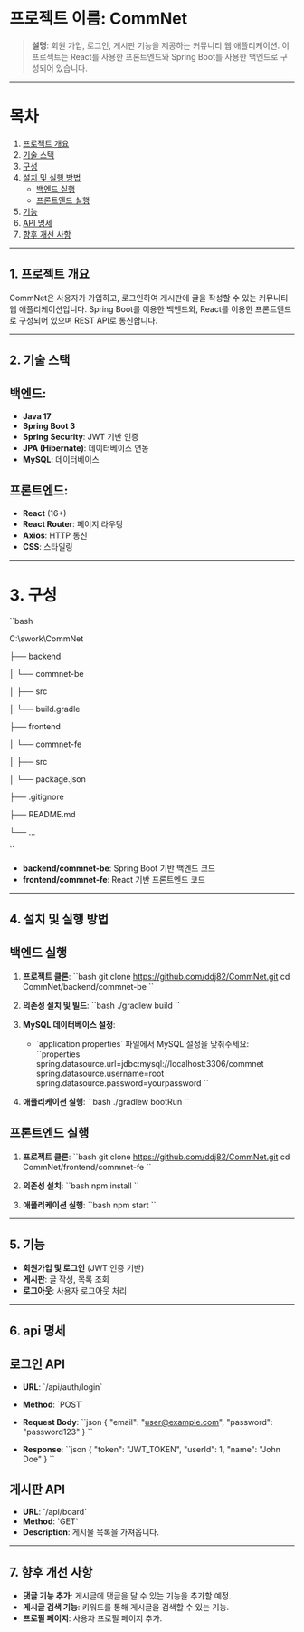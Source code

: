 
# 프로젝트 이름: **CommNet**  
> **설명**: 회원 가입, 로그인, 게시판 기능을 제공하는 커뮤니티 웹 애플리케이션. 이 프로젝트는 React를 사용한 프론트엔드와 Spring Boot를 사용한 백엔드로 구성되어 있습니다.

---

# 목차
1. [프로젝트 개요](#프로젝트-개요)
2. [기술 스택](#기술-스택)
3. [구성](#구성)
4. [설치 및 실행 방법](#설치-및-실행-방법)
    - [백엔드 실행](#백엔드-실행)
    - [프론트엔드 실행](#프론트엔드-실행)
5. [기능](#기능)
6. [API 명세](#api-명세)
7. [향후 개선 사항](#향후-개선-사항)

---

## 1. 프로젝트 개요
CommNet은 사용자가 가입하고, 로그인하여 게시판에 글을 작성할 수 있는 커뮤니티 웹 애플리케이션입니다. Spring Boot를 이용한 백엔드와, React를 이용한 프론트엔드로 구성되어 있으며 REST API로 통신합니다. 

---

## 2. 기술 스택

## 백엔드:
- **Java 17**
- **Spring Boot 3**
- **Spring Security**: JWT 기반 인증
- **JPA (Hibernate)**: 데이터베이스 연동
- **MySQL**: 데이터베이스

## 프론트엔드:
- **React** (16+)
- **React Router**: 페이지 라우팅
- **Axios**: HTTP 통신
- **CSS**: 스타일링

---

# 3. 구성

\`\`bash

C:\swork\CommNet

├── backend

│   └── commnet-be

│       ├── src

│       └── build.gradle

├── frontend

│   └── commnet-fe

│       ├── src

│       └── package.json

├── .gitignore

├── README.md

└── ...

\`\`


- **backend/commnet-be**: Spring Boot 기반 백엔드 코드
- **frontend/commnet-fe**: React 기반 프론트엔드 코드

---

## 4. 설치 및 실행 방법

## 백엔드 실행

1. **프로젝트 클론**:
    \`\`bash
    git clone https://github.com/ddj82/CommNet.git
    cd CommNet/backend/commnet-be
    \`\`

2. **의존성 설치 및 빌드**:
    \`\`bash
    ./gradlew build
    \`\`

3. **MySQL 데이터베이스 설정**:
    - \`application.properties\` 파일에서 MySQL 설정을 맞춰주세요:
    \`\`properties
    spring.datasource.url=jdbc:mysql://localhost:3306/commnet
    spring.datasource.username=root
    spring.datasource.password=yourpassword
    \`\`

4. **애플리케이션 실행**:
    \`\`bash
    ./gradlew bootRun
    \`\`

## 프론트엔드 실행

1. **프로젝트 클론**:
    \`\`bash
    git clone https://github.com/ddj82/CommNet.git
    cd CommNet/frontend/commnet-fe
    \`\`

2. **의존성 설치**:
    \`\`bash
    npm install
    \`\`

3. **애플리케이션 실행**:
    \`\`bash
    npm start
    \`\`

---

## 5. 기능
- **회원가입 및 로그인** (JWT 인증 기반)
- **게시판**: 글 작성, 목록 조회
- **로그아웃**: 사용자 로그아웃 처리

---

## 6. api 명세

## 로그인 API

- **URL**: \`/api/auth/login\`
- **Method**: \`POST\`
- **Request Body**:
    \`\`json
    {
      "email": "user@example.com",
      "password": "password123"
    }
    \`\`

- **Response**:
    \`\`json
    {
      "token": "JWT_TOKEN",
      "userId": 1,
      "name": "John Doe"
    }
    \`\`

## 게시판 API

- **URL**: \`/api/board\`
- **Method**: \`GET\`
- **Description**: 게시물 목록을 가져옵니다.

---

## 7. 향후 개선 사항
- **댓글 기능 추가**: 게시글에 댓글을 달 수 있는 기능을 추가할 예정.
- **게시글 검색 기능**: 키워드를 통해 게시글을 검색할 수 있는 기능.
- **프로필 페이지**: 사용자 프로필 페이지 추가.

